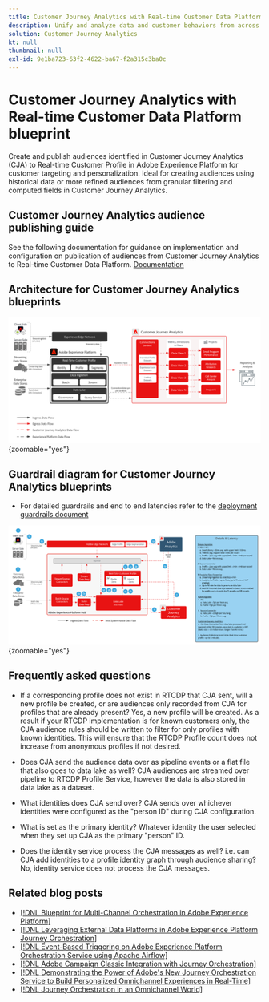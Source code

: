 ```yaml
---
title: Customer Journey Analytics with Real-time Customer Data Platform blueprint
description: Unify and analyze data and customer behaviors from across the customer journey in Customer Journey Analytics, publish audience from CJA to RTCDP
solution: Customer Journey Analytics
kt: null
thumbnail: null
exl-id: 9e1ba723-63f2-4622-ba67-f2a315c3ba0c
---
```

# Customer Journey Analytics with Real-time Customer Data Platform blueprint

Create and publish audiences identified in Customer Journey Analytics (CJA) to Real-time Customer Profile in Adobe Experience Platform for customer targeting and personalization. Ideal for creating audiences using historical data or more refined audiences from granular filtering and computed fields in Customer Journey Analytics.

## Customer Journey Analytics audience publishing guide

See the following documentation for guidance on implementation and configuration on publication of audiences from Customer Journey Analytics to Real-time Customer Data Platform. [Documentation](https://experienceleague.adobe.com/docs/analytics-platform/using/cja-components/audiences/publish.html)

## Architecture for Customer Journey Analytics blueprints

![Architecture diagram](assets/CJA.svg){zoomable="yes"}

## Guardrail diagram for Customer Journey Analytics blueprints

* For detailed guardrails and end to end latencies refer to the [deployment guardrails document](../experience-platform/deployment/guardrails.md)

![Guardrail diagram](../experience-platform/assets/CJA_guardrails.svg){zoomable="yes"}

## Frequently asked questions

* If a corresponding profile does not exist in RTCDP that CJA sent, will a new profile be created, or are audiences only recorded from CJA for profiles that are already present? Yes, a new profile will be created. As a result if your RTCDP implementation is for known customers only, the CJA audience rules should be written to filter for only profiles with known identities. This will ensure that the RTCDP Profile count does not increase from anonymous profiles if not desired.

* Does CJA send the audience data over as pipeline events or a flat file that also goes to data lake as well? CJA audiences are streamed over pipeline to RTCDP Profile Service, however the data is also stored in data lake as a dataset.

* What identities does CJA send over? CJA sends over whichever identities were configured as the "person ID" during CJA configuration.

* What is set as the primary identity? Whatever identity the user selected when they set up CJA as the primary "person" ID.

* Does the identity service process the CJA messages as well? i.e. can CJA add identities to a profile identity graph through audience sharing? No, identity service does not process the CJA messages.

## Related blog posts

* [[!DNL Blueprint for Multi-Channel Orchestration in Adobe Experience Platform]](https://medium.com/adobetech/blueprint-for-multi-channel-orchestration-in-adobe-experience-platform-c68317e94184)
* [[!DNL Leveraging External Data Platforms in Adobe Experience Platform Journey Orchestration]](https://medium.com/adobetech/leveraging-external-data-platforms-in-adobe-experience-platform-journey-orchestration-54fc6134fe17)
* [[!DNL Event-Based Triggering on Adobe Experience Platform Orchestration Service using Apache Airflow]](https://medium.com/adobetech/event-based-triggering-on-adobe-experience-platform-orchestration-service-using-apache-airflow-8607b28251f1)
* [[!DNL Adobe Campaign Classic Integration with Journey Orchestration]](https://medium.com/adobetech/adobe-campaign-classic-integration-with-journey-orchestration-ae577653281)
* [[!DNL Demonstrating the Power of Adobe's New Journey Orchestration Service to Build Personalized Omnichannel Experiences in Real-Time]](https://medium.com/adobetech/demonstrating-the-power-of-adobes-new-journey-orchestration-service-to-build-personalized-aa60d88cd34)
* [[!DNL Journey Orchestration in an Omnichannel World]](https://medium.com/adobetech/journey-orchestration-in-an-omnichannel-world-3a2d32d556d9)
